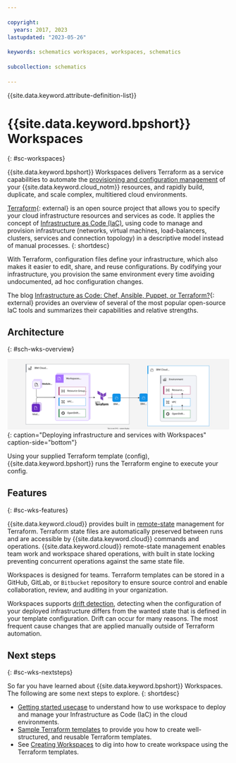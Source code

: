 ```yaml
---

copyright:
  years: 2017, 2023
lastupdated: "2023-05-26"

keywords: schematics workspaces, workspaces, schematics

subcollection: schematics

---
```


{{site.data.keyword.attribute-definition-list}}

# {{site.data.keyword.bpshort}} Workspaces
{: #sc-workspaces}

{{site.data.keyword.bpshort}} Workspaces delivers Terraform as a service capabilities to automate the [provisioning and configuration management](/docs/schematics?topic=schematics-schematics-open-projects) of your {{site.data.keyword.cloud_notm}} resources, and rapidly build, duplicate, and scale complex, multitiered cloud environments.

[Terraform](https://www.terraform.io){: external} is an open source project that allows you to specify your cloud infrastructure resources and services as code. It applies the concept of [Infrastructure as Code (IaC)](/docs/schematics?topic=schematics-infrastructure-as-code), using code to manage and provision infrastructure (networks, virtual machines, load-balancers, clusters, services and connection topology) in a descriptive model instead of manual processes.
{: shortdesc} 

With Terraform, configuration files define your infrastructure, which also makes it easier to edit, share, and reuse configurations. By codifying your infrastructure, you provision the same environment every time avoiding undocumented, ad hoc configuration changes.

The blog [Infrastructure as Code: Chef, Ansible, Puppet, or Terraform?](https://www.ibm.com/cloud/blog/chef-ansible-puppet-terraform){: external} provides an overview of several of the most popular open-source IaC tools and summarizes their capabilities and relative strengths.

## Architecture
{: #sch-wks-overview}

![Deploying infrastructure and services with Workspaces](/images/new/sc-workspaces.svg){: caption="Deploying infrastructure and services with Workspaces" caption-side="bottom"}

Using your supplied Terraform template (config), {{site.data.keyword.bpshort}} runs the Terraform engine to execute your config. 

## Features
{: #sc-wks-features}

{{site.data.keyword.cloud}} provides built in [remote-state](/docs/schematics?topic=schematics-remote-state) management for Terraform. Terraform state files are automatically preserved between runs and are accessible by {{site.data.keyword.cloud}} commands and operations. {{site.data.keyword.cloud}} remote-state management enables team work and workspace shared operations, with built in state locking preventing concurrent operations against the same state file. 

Workspaces is designed for teams. Terraform templates can be stored in a GitHub, GitLab, or `Bitbucket` repository to ensure source control and enable collaboration, review, and auditing in your organization.

Workspaces supports [drift detection](/docs/schematics?topic=schematics-drift-note), detecting when the configuration of your deployed infrastructure differs from the wanted state that is defined in your template configuration. Drift can occur for many reasons. The most frequent cause changes that are applied manually outside of Terraform automation.

## Next steps
{: #sc-wks-nextsteps}

So far you have learned about {{site.data.keyword.bpshort}} Workspaces. The following are some next steps to explore.
{: shortdesc}

- [Getting started usecase](/docs/schematics?topic=schematics-get-started-terraform) to understand how to use workspace to deploy and manage your Infrastructure as Code (IaC) in the cloud environments.
- [Sample Terraform templates](/docs/schematics?topic=schematics-create-tf-config) to provide you how to create well-structured, and reusable Terraform templates.
- See [Creating Workspaces](/docs/schematics?topic=schematics-sch-create-wks) to dig into how to create workspace using the Terraform templates. 
